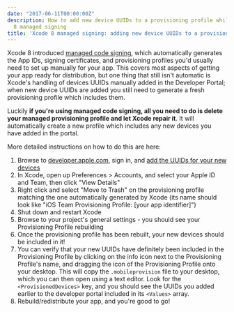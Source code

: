 ```yaml
---
date: "2017-06-11T00:00:00Z"
description: How to add new device UUIDs to a provisioning profile while using Xcode
  8 managed signing
title: 'Xcode 8 managed signing: adding new device UUIDs to a provisioning profile'
---
```


Xcode 8 introduced [managed code signing](https://possiblemobile.com/2016/06/code-signing-xcode-8/), which automatically generates the App IDs, signing certificates, and provisioning profiles you'd usually need to set up manually for your app. This covers most aspects of getting your app ready for distribution, but one thing that still isn't automatic is Xcode's handling of devices UUIDs manually added in the Developer Portal; when new device UUIDs are added you still need to generate a fresh provisioning profile which includes them.

Luckily **if you're using managed code signing, all you need to do is delete your managed provisioning profile and let Xcode repair it**. It will automatically create a new profile which includes any new devices you have added in the portal.

More detailed instructions on how to do this are here:

1. Browse to [developer.apple.com](https://developer.apple.com), sign in, and [add the UUIDs for your new devices](https://developer.apple.com/library/content/documentation/IDEs/Conceptual/AppDistributionGuide/MaintainingProfiles/MaintainingProfiles.html#//apple_ref/doc/uid/TP40012582-CH30-SW10)
1. In Xcode, open up Preferences > Accounts, and select your Apple ID and Team, then click "View Details"
1. Right click and select "Move to Trash" on the provisioning profile matching the one automatically generated by Xcode (its name should look like "iOS Team Provisioning Profile: [your app identifier]")
1. Shut down and restart Xcode
1. Browse to your project's general settings - you should see your Provisioning Profile rebuilding
1. Once the provisioning profile has been rebuilt, your new devices should be included in it!
1. You can verify that your new UUIDs have definitely been included in the Provisioning Profile by clicking on the info icon next to the Provisioning Profile's name, and dragging the icon of the Provisioning Profile onto your desktop. This will copy the `.mobileprovision` file to your desktop, which you can then open using a text editor. Look for the `<ProvisionedDevices>` key, and you should see the UUIDs you added earlier to the developer portal included in its `<Values>` array.
1. Rebuild/redistribute your app, and you're good to go!
